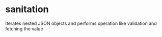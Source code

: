 # sanitation
Iterates nested JSON objects and performs operation like validation and fetching the value
